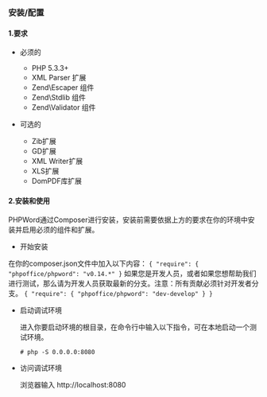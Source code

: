 ### 安装/配置
#### 1.要求

* 必须的
    * PHP 5.3.3+
    * XML Parser 扩展
    * Zend\Escaper 组件
    * Zend\Stdlib 组件
    * Zend\Validator 组件

* 可选的
    * Zib扩展
    * GD扩展
    * XML Writer扩展
    * XLS扩展
    * DomPDF库扩展
    
#### 2.安装和使用
   PHPWord通过Composer进行安装，安装前需要依据上方的要求在你的环境中安装并启用必须的组件和扩展。
   
   * 开始安装
   
   在你的composer.json文件中加入以下内容：
    ```
    {
        "require": {
            "phpoffice/phpword": "v0.14.*"
     }
    ```
    如果您是开发人员，或者如果您想帮助我们进行测试，那么请为开发人员获取最新的分支。注意：所有贡献必须针对开发者分支。
    ```
    {
        "require": {
           "phpoffice/phpword": "dev-develop"
        }
    }
    ```

* 启动调试环境

    进入你要启动环境的根目录，在命令行中输入以下指令，可在本地启动一个测试环境。
    ```
    # php -S 0.0.0.0:8080
    ``` 

* 访问调试环境

    浏览器输入 http://localhost:8080
